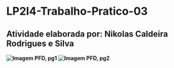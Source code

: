 # LP2I4-Trabalho-Pratico-03

## Atividade elaborada por: <b>Nikolas Caldeira Rodrigues e Silva
  ![Imagem PFD, pg1](https://github.com/NikolasCaldeira/LP2I4-Trabalho-Pratico-03/blob/main/LP2I4_TP_03_P%C3%A1gina_1.jpg)
  ![Imagem PFD, pg2](https://github.com/NikolasCaldeira/LP2I4-Trabalho-Pratico-03/blob/main/LP2I4_TP_03_P%C3%A1gina_2.jpg)
